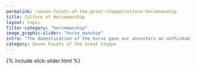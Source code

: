 ```yaml
---
permalink: /seven-facets-of-the-great-steppe/culture-horsemanship
title: Culture of Horsemanship
layout: topic
filter-category: "horsemanship"
image_graphic-slider: "horse_manship"
intro: "The domestication of the horse gave our ancestors an unthinkable superiority at that time, and on the global scale made the biggest revolution in the economy and military affairs. However, the domestication of the horse marked the beginning of a culture of horsemanship. A rider on a horse, armed with a bow, lance or saber, became a symbol of the era when powerful empires created by nomadic peoples came to the forefront of history."
category: Seven Facets of the Great Steppe
---
```

{% include slick-slider.html %}

